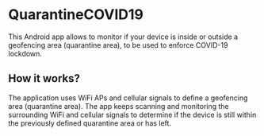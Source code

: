 # QuarantineCOVID19
This Android app allows to monitor if your device is inside or outside a geofencing area (quarantine area), to be used to enforce COVID-19 lockdown.

## How it works?
The application uses WiFi APs and cellular signals to define a geofencing area (quarantine area). The app keeps scanning and monitoring the surrounding WiFi and cellular signals to determine if the device is still within the previously defined quarantine area or has left.

